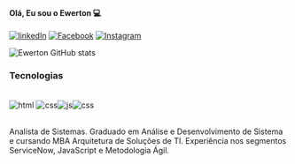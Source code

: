#### Olá, Eu sou o Ewerton 💻

[![linkedIn](https://img.shields.io/badge/LinkedIn-0077B5?style=for-the-badge&logo=linkedin&logoColor=white)](www.linkedin.com/in/ewerton-santosoliveira)
[![Facebook](https://img.shields.io/badge/Facebook-1877F2?style=for-the-badge&logo=facebook&logoColor=white)](https://www.facebook.com/ewerton.deoliveira.39/)
[![Instagram](https://img.shields.io/badge/Instagram-E4405F?style=for-the-badge&logo=instagram&logoColor=white)](https://www.instagram.com/ewerton.deoliveira.39/)

![Ewerton  GitHub stats](https://github-readme-stats.vercel.app/api?username=Ewerton70&show_icons=true&theme=dracula)
 

 ### Tecnologias 
 
 <div style="display: inline_block"><br/>
 <img align= "center" alt="html" src="https://img.shields.io/badge/HTML5-E34F26?style=for-the-badge&logo=html5&logoColor=white"> <img align= "center" alt="css" src="https://img.shields.io/badge/CSS3-1572B6?style=for-the-badge&logo=css3&logoColor=white"><img align= "center" alt="js" src="https://img.shields.io/badge/JavaScript-F7DF1E?style=for-the-badge&logo=javascript&logoColor=black"><img align= "center" alt="css" src="https://img.shields.io/badge/Node.js-43853D?style=for-the-badge&logo=node.js&logoColor=white">
 </div><br/>

 Analista de Sistemas. Graduado em Análise e Desenvolvimento de Sistema e cursando MBA Arquitetura de Soluções de TI. Experiência nos segmentos ServiceNow, JavaScript e Metodologia Ágil.
